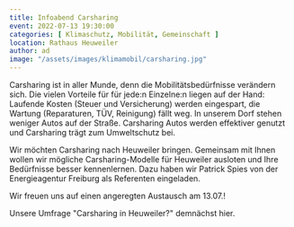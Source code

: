 ```yaml
---
title: Infoabend Carsharing
event: 2022-07-13 19:30:00
categories: [ Klimaschutz, Mobilität, Gemeinschaft ]
location: Rathaus Heuweiler
author: ad
image: "/assets/images/klimamobil/carsharing.jpg"
---
```


Carsharing ist in aller Munde, denn die Mobilitätsbedürfnisse verändern sich. Die vielen Vorteile für für jede:n Einzelne:n liegen auf der Hand: Laufende Kosten (Steuer und Versicherung) werden eingespart, die Wartung (Reparaturen, TÜV, Reinigung) fällt weg. In unserem Dorf stehen weniger Autos auf der Straße. Carsharing Autos werden effektiver genutzt und Carsharing trägt zum Umweltschutz bei.

Wir möchten Carsharing nach Heuweiler bringen. Gemeinsam mit Ihnen wollen wir mögliche Carsharing-Modelle für Heuweiler ausloten und Ihre Bedürfnisse besser kennenlernen. Dazu haben wir Patrick Spies von der Energieagentur Freiburg als Referenten eingeladen. 

Wir freuen uns auf einen angeregten Austausch am 13.07.!

Unsere Umfrage "Carsharing in Heuweiler?" demnächst hier.
